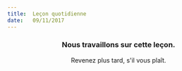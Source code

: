 ```yaml
---
title:  Leçon quotidienne
date:   09/11/2017
---
```


### <center>Nous travaillons sur cette leçon.</center>
<center>Revenez plus tard, s'il vous plaît.</center>